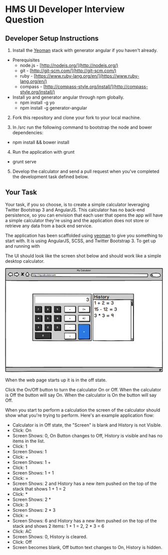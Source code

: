 # HMS UI Developer Interview Question

## Developer Setup Instructions

1. Install the [Yeoman](http://yeoman.io) stack with generator angular if you haven't already.
  - Prerequisites
    - node.js - [http://nodejs.org/](http://nodejs.org/)
    - git - [http://git-scm.com/](http://git-scm.com/)
    - ruby - [https://www.ruby-lang.org/en/](https://www.ruby-lang.org/en/)
    - compass - [http://compass-style.org/install/](http://compass-style.org/install/)
  - Install yo and generator angular through npm globally.
    - npm install -g yo
    - npm install -g generator-angular

2. Fork this repository and clone your fork to your local machine.

3. In /src run the following command to bootstrap the node and bower dependencies:
  - npm install && bower install

4. Run the application with grunt
  - grunt serve

5. Develop the calculator and send a pull request when you've completed the development task defined below.

## Your Task

Your task, if you so choose, is to create a simple calculator leveraging Twitter Bootstrap 3 and AngularJS. This calculator has no back-end persistence, so you can envision that each user that opens the app will have a simple calculator they're using and the application does not store or retrieve any data from a back end service.

The application has been scaffolded using [yeoman](http://yeoman.io/) to give you something to start with. It is using AngularJS, SCSS, and Twitter Bootstrap 3. To get up and running with 

The UI should look like the screen shot below and should work like a simple desktop calculator.

![Image](https://raw.githubusercontent.com/DeanPoulin/angular-calculator/master/mockup.png)

When the web page starts up it is in the off state.

Click the On/Off button to turn the calculator On or Off. When the calculator is Off the button will say On. When the calculator is On the button will say Off.

When you start to perform a calculation the screen of the calculator should show what you're trying to perform. Here's an example application flow:

- Calculator is in Off state, the "Screen" is blank and History is not Visible.
- Click: On
- Screen Shows: 0, On Button changes to Off, History is visible and has no items in the list.
- Click: 1
- Screen Shows: 1
- Click: +
- Screen Shows: 1 +
- Click: 1
- Screen Shows: 1 + 1
- Click: =
- Screen Shows: 2 and History has a new item pushed on the top of the stack that shows 1 + 1 = 2
- Click: *
- Screen Shows: 2 * 
- Click: 3
- Screen Shows: 2 * 3
- Click: =
- Screen Shows: 6 and History has a new item pushed on the top of the stack and shows 2 items: 1 + 1 = 2, 2 * 3 = 6
- Click: AC
- Screen Shows: 0, History is cleared.
- Click: Off
- Screen becomes blank, Off button text changes to On, History is hidden.

